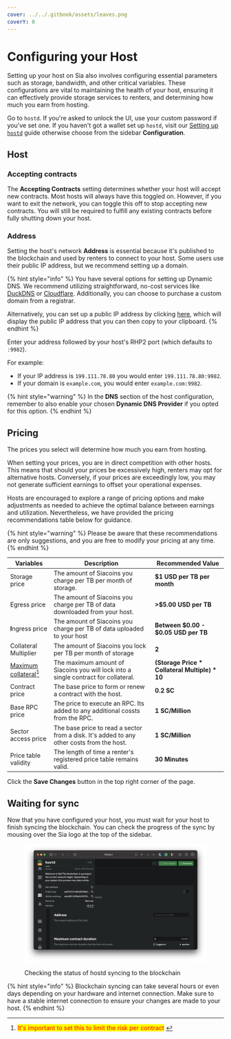 ```yaml
---
cover: ../../.gitbook/assets/leaves.png
coverY: 0
---
```


# Configuring your Host

Setting up your host on Sia also involves configuring essential parameters such as storage, bandwidth, and other critical variables. These configurations are vital to maintaining the health of your host, ensuring it can effectively provide storage services to renters, and determining how much you earn from hosting.

Go to `hostd`. If you're asked to unlock the UI, use your custom password if you've set one. If you haven't got a wallet set up `hostd`, visit our [Setting up `hostd`](../setup-guides/) guide otherwise choose from the sidebar **Configuration**.

## Host

### Accepting contracts

The **Accepting Contracts** setting determines whether your host will accept new contracts. Most hosts will always have this toggled on. However, if you want to exit the network, you can toggle this off to stop accepting new contracts. You will still be required to fulfill any existing contracts before fully shutting down your host.

### Address

Setting the host's network **Address** is essential because it's published to the blockchain and used by renters to connect to your host. Some users use their public IP address, but we recommend setting up a domain.&#x20;

{% hint style="info" %}
You have several options for setting up Dynamic DNS. We recommend utilizing straightforward, no-cost services like [DuckDNS](dynamic-dns/duckdns.md) or [Cloudflare](dynamic-dns/cloudflare-advanced.md). Additionally, you can choose to purchase a custom domain from a registrar.&#x20;

Alternatively, you can set up a public IP address by clicking [here](https://icanhazip.com), which will display the public IP address that you can then copy to your clipboard.
{% endhint %}

Enter your address followed by your host's RHP2 port (which defaults to `:9982`).&#x20;

For example:

* If your IP address is `199.111.78.80` you would enter `199.111.78.80:9982`.&#x20;
* If your domain is `example.com`, you would enter `example.com:9982`.

{% hint style="warning" %}
In the **DNS** section of the host configuration, remember to also enable your chosen **Dynamic DNS Provider** if you opted for this option.
{% endhint %}

## Pricing

The prices you select will determine how much you earn from hosting.

When setting your prices, you are in direct competition with other hosts. This means that should your prices be excessively high, renters may opt for alternative hosts. Conversely, if your prices are exceedingly low, you may not generate sufficient earnings to offset your operational expenses.

Hosts are encouraged to explore a range of pricing options and make adjustments as needed to achieve the optimal balance between earnings and utilization. Nevertheless, we have provided the pricing recommendations table below for guidance.&#x20;

{% hint style="warning" %}
Please be aware that these recommendations are only suggestions, and you are free to modify your pricing at any time.
{% endhint %}

| Variables                                    | Description                                                                               | Recommended Value                                |
| -------------------------------------------- | ----------------------------------------------------------------------------------------- | ------------------------------------------------ |
| Storage price                                | The amount of Siacoins you charge per TB per month of storage.                            | **$1 USD per TB per month**                      |
| Egress price                                 | The amount of Siacoins you charge per TB of data downloaded from your host.               | **>$5.00 USD per TB**                            |
| **I**ngress price                            | The amount of Siacoins you charge per TB of data uploaded to your host                    | **Between $0.00 - $0.05 USD per TB**             |
| Collateral Multiplier                        | The amount of Siacoins you lock per TB per month of storage                               | **2**                                            |
| [Maximum collateral](#user-content-fn-1)[^1] | The maximum amount of Siacoins you will lock into a single contract for collateral.       | **(Storage Price \* Collateral Multiple) \* 10** |
| Contract price                               | The base price to form or renew a contract with the host.                                 | **0.2 SC**                                       |
| Base RPC price                               | The price to execute an RPC. Its added to any additional cossts from the RPC.             | **1 SC/Million**                                 |
| Sector access price                          | The base price to read a sector from a disk. It's added to any other costs from the host. | **1 SC/Million**                                 |
| Price table validity                         | The length of time a renter's registered price table remains valid.                       | **30 Minutes**                                   |

Click the **Save Changes** button in the top right corner of the page.

## Waiting for sync

Now that you have configured your host, you must wait for your host to finish syncing the blockchain. You can check the progress of the sync by mousing over the Sia logo at the top of the sidebar.

<figure><img src="../../.gitbook/assets/hostd_sync.png" alt=""><figcaption><p>Checking the status of hostd syncing to the blockchain</p></figcaption></figure>

{% hint style="info" %}
Blockchain syncing can take several hours or even days depending on your hardware and internet connection. Make sure to have a stable internet connection to ensure your changes are made to your host.
{% endhint %}

[^1]: <mark style="color:red;">It's important to set this to limit the risk per contract</mark> &#x20;

